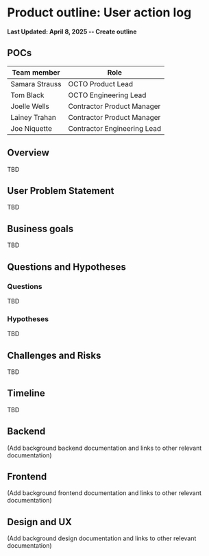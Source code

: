 # Product outline: User action log

**Last Updated: April 8, 2025 -- Create outline**
     
## POCs

|**Team member**|**Role**|
|----------------|---------------|
|Samara Strauss | OCTO Product Lead 
|Tom Black | OCTO Engineering Lead 
|Joelle Wells | Contractor Product Manager
|Lainey Trahan | Contractor Product Manager
|Joe Niquette | Contractor Engineering Lead
  
## Overview

TBD

## User Problem Statement

TBD

## Business goals

TBD

## Questions and Hypotheses

### Questions

TBD

### Hypotheses

TBD

## Challenges and Risks

TBD

## Timeline

TBD

## Backend

(Add background backend documentation and links to other relevant documentation)

## Frontend

(Add background frontend documentation and links to other relevant documentation)

## Design and UX

(Add background design documentation and links to other relevant documentation)
